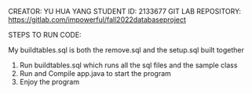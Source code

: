 CREATOR: YU HUA YANG
STUDENT ID: 2133677
GIT LAB REPOSITORY: https://gitlab.com/impowerful/fall2022databaseproject

STEPS TO RUN CODE:

My buildtables.sql is both the remove.sql and the setup.sql built together

1. Run buildtables.sql which runs all the sql files and the sample class
2. Run and Compile app.java to start the program
3. Enjoy the program